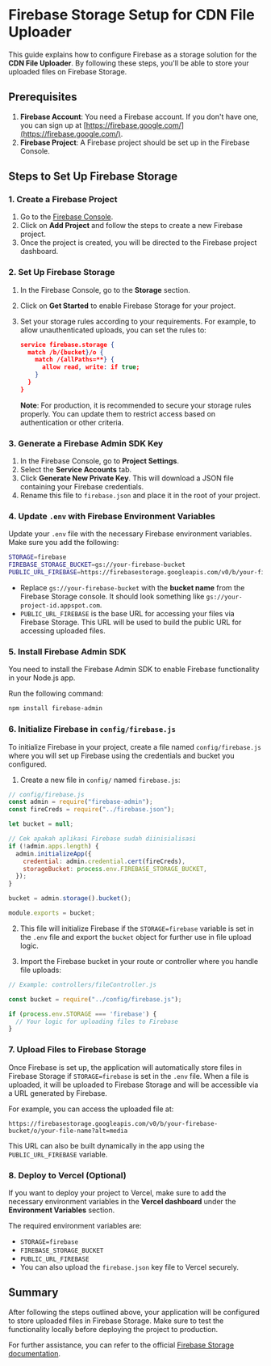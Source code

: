 # Firebase Storage Setup for CDN File Uploader

This guide explains how to configure Firebase as a storage solution for the **CDN File Uploader**. By following these steps, you'll be able to store your uploaded files on Firebase Storage.

## Prerequisites

1. **Firebase Account**: You need a Firebase account. If you don't have one, you can sign up at [https://firebase.google.com/](https://firebase.google.com/).
2. **Firebase Project**: A Firebase project should be set up in the Firebase Console.

## Steps to Set Up Firebase Storage

### 1. Create a Firebase Project

1. Go to the [Firebase Console](https://console.firebase.google.com/).
2. Click on **Add Project** and follow the steps to create a new Firebase project.
3. Once the project is created, you will be directed to the Firebase project dashboard.

### 2. Set Up Firebase Storage

1. In the Firebase Console, go to the **Storage** section.
2. Click on **Get Started** to enable Firebase Storage for your project.
3. Set your storage rules according to your requirements. For example, to allow unauthenticated uploads, you can set the rules to:

   ```json
   service firebase.storage {
     match /b/{bucket}/o {
       match /{allPaths=**} {
         allow read, write: if true;
       }
     }
   }
   ```

   **Note**: For production, it is recommended to secure your storage rules properly. You can update them to restrict access based on authentication or other criteria.

### 3. Generate a Firebase Admin SDK Key

1. In the Firebase Console, go to **Project Settings**.
2. Select the **Service Accounts** tab.
3. Click **Generate New Private Key**. This will download a JSON file containing your Firebase credentials.
4. Rename this file to `firebase.json` and place it in the root of your project.

### 4. Update `.env` with Firebase Environment Variables

Update your `.env` file with the necessary Firebase environment variables. Make sure you add the following:

```bash
STORAGE=firebase
FIREBASE_STORAGE_BUCKET=gs://your-firebase-bucket
PUBLIC_URL_FIREBASE=https://firebasestorage.googleapis.com/v0/b/your-firebase-bucket/o
```

- Replace `gs://your-firebase-bucket` with the **bucket name** from the Firebase Storage console. It should look something like `gs://your-project-id.appspot.com`.
- `PUBLIC_URL_FIREBASE` is the base URL for accessing your files via Firebase Storage. This URL will be used to build the public URL for accessing uploaded files.

### 5. Install Firebase Admin SDK

You need to install the Firebase Admin SDK to enable Firebase functionality in your Node.js app.

Run the following command:

```bash
npm install firebase-admin
```

### 6. Initialize Firebase in `config/firebase.js`

To initialize Firebase in your project, create a file named `config/firebase.js` where you will set up Firebase using the credentials and bucket you configured.

1. Create a new file in `config/` named `firebase.js`:

```javascript
// config/firebase.js
const admin = require("firebase-admin");
const fireCreds = require("../firebase.json");

let bucket = null;

// Cek apakah aplikasi Firebase sudah diinisialisasi
if (!admin.apps.length) {
  admin.initializeApp({
    credential: admin.credential.cert(fireCreds),
    storageBucket: process.env.FIREBASE_STORAGE_BUCKET,
  });
}

bucket = admin.storage().bucket();

module.exports = bucket;
```

2. This file will initialize Firebase if the `STORAGE=firebase` variable is set in the `.env` file and export the `bucket` object for further use in file upload logic.

3. Import the Firebase bucket in your route or controller where you handle file uploads:

```javascript
// Example: controllers/fileController.js

const bucket = require("../config/firebase.js");

if (process.env.STORAGE === 'firebase') {
  // Your logic for uploading files to Firebase
}
```

### 7. Upload Files to Firebase Storage

Once Firebase is set up, the application will automatically store files in Firebase Storage if `STORAGE=firebase` is set in the `.env` file. When a file is uploaded, it will be uploaded to Firebase Storage and will be accessible via a URL generated by Firebase.

For example, you can access the uploaded file at:

```
https://firebasestorage.googleapis.com/v0/b/your-firebase-bucket/o/your-file-name?alt=media
```

This URL can also be built dynamically in the app using the `PUBLIC_URL_FIREBASE` variable.

### 8. Deploy to Vercel (Optional)

If you want to deploy your project to Vercel, make sure to add the necessary environment variables in the **Vercel dashboard** under the **Environment Variables** section.

The required environment variables are:

- `STORAGE=firebase`
- `FIREBASE_STORAGE_BUCKET`
- `PUBLIC_URL_FIREBASE`
- You can also upload the `firebase.json` key file to Vercel securely.

## Summary

After following the steps outlined above, your application will be configured to store uploaded files in Firebase Storage. Make sure to test the functionality locally before deploying the project to production.

For further assistance, you can refer to the official [Firebase Storage documentation](https://firebase.google.com/docs/storage).